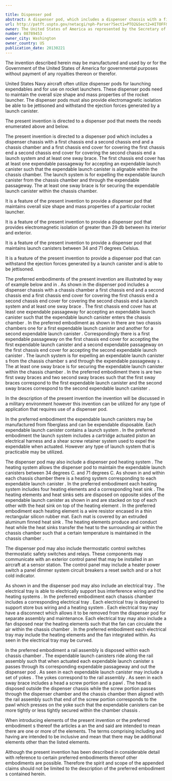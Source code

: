 ```yaml
---

title: Dispenser pod
abstract: A dispenser pod, which includes a dispenser chassis with a first chassis end, a second chassis end and a chassis chamber, a first chassis end cover for covering the first chassis end, a second chassis end cover for covering the second chassis end, a launch system, and at least one sway brace. The first chassis end cover has at least one expendable passageway for accepting an expendable launch canister such that the expendable launch canister can enter the chassis chamber. The launch system is for expelling the expendable launch canister from the chassis chamber and through the expendable passageway. The at least one sway brace is for securing the expendable launch canister within the chassis chamber.
url: http://patft.uspto.gov/netacgi/nph-Parser?Sect1=PTO2&Sect2=HITOFF&p=1&u=%2Fnetahtml%2FPTO%2Fsearch-adv.htm&r=1&f=G&l=50&d=PALL&S1=08789453&OS=08789453&RS=08789453
owner: The United States of America as represented by the Secretary of the Navy
number: 08789453
owner_city: Washington
owner_country: US
publication_date: 20130221
---
```

The invention described herein may be manufactured and used by or for the Government of the United States of America for governmental purposes without payment of any royalties thereon or therefor.

United States Navy aircraft often utilize dispenser pods for launching expendables and for use on rocket launchers. These dispenser pods need to maintain the overall size shape and mass properties of the rocket launcher. The dispenser pods must also provide electromagnetic isolation be able to be jettisoned and withstand the ejection forces generated by a launch canister.

The present invention is directed to a dispenser pod that meets the needs enumerated above and below.

The present invention is directed to a dispenser pod which includes a dispenser chassis with a first chassis end a second chassis end and a chassis chamber and a first chassis end cover for covering the first chassis end a second chassis end cover for covering the second chassis end a launch system and at least one sway brace. The first chassis end cover has at least one expendable passageway for accepting an expendable launch canister such that the expendable launch canister is alignable within the chassis chamber. The launch system is for expelling the expendable launch canister from the chassis chamber and through the expendable passageway. The at least one sway brace is for securing the expendable launch canister within the chassis chamber.

It is a feature of the present invention to provide a dispenser pod that maintains overall size shape and mass properties of a particular rocket launcher.

It is a feature of the present invention to provide a dispenser pod that provides electromagnetic isolation of greater than 29 db between its interior and exterior.

It is a feature of the present invention to provide a dispenser pod that maintains launch canisters between 34 and 71 degrees Celsius.

It is a feature of the present invention to provide a dispenser pod that can withstand the ejection forces generated by a launch canister and is able to be jettisoned.

The preferred embodiments of the present invention are illustrated by way of example below and in . As shown in the dispenser pod includes a dispenser chassis with a chassis chamber a first chassis end and a second chassis end a first chassis end cover for covering the first chassis end a second chassis end cover for covering the second chassis end a launch system and at least one sway brace . The first chassis end cover has at least one expendable passageway for accepting an expendable launch canister such that the expendable launch canister enters the chassis chamber . In the preferred embodiment as shown in there are two chassis chambers one for a first expendable launch canister and another for a second expendable launch canister . Correspondingly there is a first expendable passageway on the first chassis end cover for accepting the first expendable launch canister and a second expendable passageway on the first chassis end cover for accepting the second expendable launch canister . The launch system is for expelling an expendable launch canister s from the chassis chamber s and through the expendable passageway s . The at least one sway brace is for securing the expendable launch canister within the chassis chamber . In the preferred embodiment there is are two first sway braces and two second sway braces such that the first sway braces correspond to the first expendable launch canister and the second sway braces correspond to the second expendable launch canister .

In the description of the present invention the invention will be discussed in a military environment however this invention can be utilized for any type of application that requires use of a dispenser pod.

In the preferred embodiment the expendable launch canisters may be manufactured from fiberglass and can be expendable disposable. Each expendable launch canister contains a launch system . In the preferred embodiment the launch system includes a cartridge actuated piston an electrical harness and a shear screw retainer system used to expel the expendable when actuated. However any type of launch system that is practicable may be utilized.

The dispenser pod may also include a dispenser pod heating system . The heating system allows the dispenser pod to maintain the expendable launch canisters between 34 degrees C. and 71 degrees C. As shown in and within each chassis chamber there is a heating system corresponding to each expendable launch canister . In the preferred embodiment each heating system includes four heating elements and a corresponding heat sink . The heating elements and heat sinks sets are disposed on opposite sides of the expendable launch canister as shown in and are stacked on top of each other with the heat sink on top of the heating element . In the preferred embodiment each heating element is a wire resistor encased in a thin rectangular silicon rubber mat. Each mat is covered by an extruded aluminum finned heat sink . The heating elements produce and conduct heat while the heat sinks transfer the heat to the surrounding air within the chassis chamber such that a certain temperature is maintained in the chassis chamber .

The dispenser pod may also include thermostatic control switches thermostatic safety switches and relays. These components may communicate with an exterior control panel that may be installed in an aircraft at a sensor station. The control panel may include a heater power switch a panel dimmer system circuit breakers a reset switch and or a hot cold indicator.

As shown in and the dispenser pod may also include an electrical tray . The electrical tray is able to electrically support bus interference wiring and the heating systems . In the preferred embodiment each chassis chamber includes a corresponding electrical tray . Each electrical tray is designed to support store bus wiring and a heating system . Each electrical tray may have a disconnect which allows it to be removed from the dispenser pod for separate assembly and maintenance. Each electrical tray may also include a fan disposed near the heating elements such that the fan can circulate the air within the chassis chamber . In the preferred embodiment each electrical tray may include the heating elements and the fan integrated within. As seen in the electrical tray may be curved.

In the preferred embodiment a rail assembly is disposed within each chassis chamber . The expendable launch canisters ride along the rail assembly such that when actuated each expendable launch canister s passes through its corresponding expendable passageway and out the dispenser pod . As seen in each expendable launch canister may include a set of yokes . The yokes correspond to the rail assembly . As seen in each sway brace includes a head a screw portion and a pawl . The head is disposed outside the dispenser chassis while the screw portion passes through the dispenser chamber and the chassis chamber then aligned with the rail assembly such that end of the screw portion corresponds to the pawl which presses on the yoke such that the expendable canisters can be more tightly or less tightly secured within the chamber chassis .

When introducing elements of the present invention or the preferred embodiment s thereof the articles a an the and said are intended to mean there are one or more of the elements. The terms comprising including and having are intended to be inclusive and mean that there may be additional elements other than the listed elements.

Although the present invention has been described in considerable detail with reference to certain preferred embodiments thereof other embodiments are possible. Therefore the spirit and scope of the appended claims should not be limited to the description of the preferred embodiment s contained herein.

